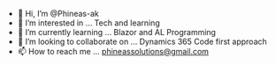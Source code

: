 - 👋 Hi, I’m @Phineas-ak
- 👀 I’m interested in ... Tech and learning
- 🌱 I’m currently learning ... Blazor and AL Programming
- 💞️ I’m looking to collaborate on ... Dynamics 365 Code first approach
- 📫 How to reach me ... phineassolutions@gmail.com

<!---
Phineas-ak/Phineas-ak is a ✨ special ✨ repository because its `README.md` (this file) appears on your GitHub profile.
You can click the Preview link to take a look at your changes.
--->
